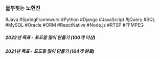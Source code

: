 ### 울부짖는 노현진
<!--
**rohhj622/rohhj622** is a ✨ _special_ ✨ repository because its `README.md` (this file) appears on your GitHub profile.

Here are some ideas to get you started:

- 🔭 I’m currently working on ...
- 🌱 I’m currently learning ...
- 👯 I’m looking to collaborate on ...
- 🤔 I’m looking for help with ...
- 💬 Ask me about ...
- 📫 How to reach me: ...
- 😄 Pronouns: ...
- ⚡ Fun fact: ...
-->
#Java #SpringFramework
#Python #Django #JavaScript #jQuery
#SQL #MySQL #Oracle #ORM
#ReactNative #Node.js
#RTSP #FFMPEG

##### 2022년 목표 - 포도알 많이 만들기 (100개 이상)
##### 2021년 목표 - 포도알 많이 만들기 (164개 완료)
